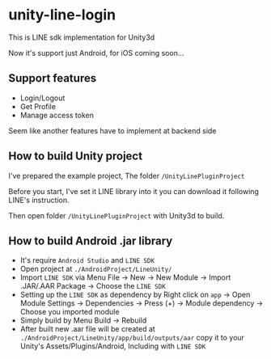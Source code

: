 # unity-line-login

This is LINE sdk implementation for Unity3d

Now it's support just Android, for iOS coming soon...

## Support features

* Login/Logout
* Get Profile
* Manage access token

Seem like another features have to implement at backend side

## How to build Unity project

I've prepared the example project, The folder `/UnityLinePluginProject`

Before you start, I've set it LINE library into it you can download it following LINE's instruction. 

Then open folder `/UnityLinePluginProject` with Unity3d to build.

## How to build Android .jar library

* It's require `Android Studio` and `LINE SDK`
* Open project at `./AndroidProject/LineUnity/`
* Import `LINE SDK` via Menu File -> New -> New Module -> Import .JAR/.AAR Package -> Choose the `LINE SDK`
* Setting up the `LINE SDK` as dependency by Right click on `app` -> Open Module Settings -> Dependencies -> Press (+) -> Module dependency -> Choose you imported module
* Simply build by Menu Build -> Rebuild
* After built new .aar file will be created at `./AndroidProject/LineUnity/app/build/outputs/aar` copy it to your Unity's Assets/Plugins/Android, Including with `LINE SDK`
